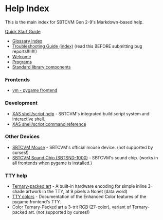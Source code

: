 # Help Index
This is the main index for SBTCVM Gen 2-9's Markdown-based help.

[Quick Start Guide](../../guide.md)

- [Glossary Index](glossary/glossary.md)
- [Troubleshooting Guide (index)](troubleshoot/troubleshoot.md) (read this BEFORE submitting bug reports!!!!!!!)
- [Welcome](welcome.md)
- [Programs](programs.md)
- [Standard library components](standardlib.md)

### Frontends

- [vm - pygame frontend](vm_pygame.md)

### Development

- [XAS shell/script help](xas.md) - SBTCVM's integrated build script system and interactive shell.
- [XAS shell/script command reference](xas_com.md)

### Other Devices
- [SBTCVM Mouse](mouse.md) - SBTCVM's official mouse device. (not supported by curses!)
- [SBTCVM Sound Chip (SBTSND-1000)](sound.md) - SBTCVM's sound chip. (works in all frontends when pygame is installed.)

### TTY help

- [Ternary-packed art](tpa.md) - A built-in hardware encoding for simple inline 3-shade artwork in the TTY, at 9 pixels a Nonet (data word)
- [TTY colors](tty_colors.md) - Documentation of the Enhanced Color features of the pygame frontend's TTY.
- [Color Ternary-Packed art](ctpa.md) a 3-trit RGB (27-color), variant of Ternary-packed art. (not supported by curses!)

